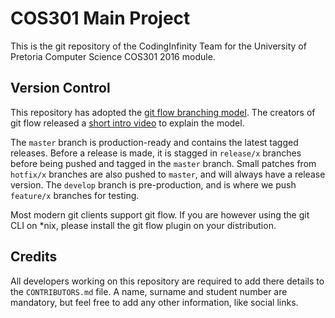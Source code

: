 # COS301 Main Project

This is the git repository of the CodingInfinity Team for the University of Pretoria Computer Science COS301 2016 module.

## Version Control
This repository has adopted the [git flow branching model](http://nvie.com/posts/a-successful-git-branching-model/). The creators of git flow released a [short intro video](http://vimeo.com/16018419) to explain the model.

The `master` branch is production-ready and contains the latest tagged releases. Before a release is made, it is stagged in `release/x` branches before being pushed and tagged in the `master` branch. Small patches from `hotfix/x` branches are also pushed to `master`, and will always have a release version. The `develop` branch is pre-production, and is where we push `feature/x` branches for testing.

Most modern git clients support git flow. If you are however using the git CLI on *nix, please install the git flow plugin on your distribution.

## Credits
All developers working on this repository are required to add there details to the `CONTRIBUTORS.md` file. A name, surname and student number are mandatory, but feel free to add any other information, like social links.
